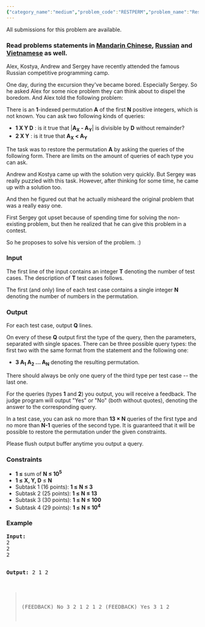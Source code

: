 ```yaml
---
{"category_name":"medium","problem_code":"RESTPERM","problem_name":"Restore the Permutation","languages_supported":{"0":"ADA","1":"ASM","2":"BASH","3":"BF","4":"C","5":"C99 strict","6":"CAML","7":"CLOJ","8":"CLPS","9":"CPP 4.3.2","10":"CPP 4.9.2","11":"CPP14","12":"CS2","13":"D","14":"ERL","15":"FORT","16":"FS","17":"GO","18":"HASK","19":"ICK","20":"ICON","21":"JAVA","22":"JS","23":"LISP clisp","24":"LISP sbcl","25":"LUA","26":"NEM","27":"NICE","28":"NODEJS","29":"PAS fpc","30":"PAS gpc","31":"PERL","32":"PERL6","33":"PHP","34":"PIKE","35":"PRLG","36":"PYPY","37":"PYTH","38":"PYTH 3.4","39":"RUBY","40":"SCALA","41":"SCM chicken","42":"SCM guile","43":"SCM qobi","44":"ST","45":"TCL","46":"TEXT","47":"WSPC"},"max_timelimit":5,"source_sizelimit":50000,"problem_author":"xcwgf666","problem_tester":"mgch","date_added":"5-10-2016","tags":{"0":"divide","1":"ltime41","2":"recursion","3":"xcwgf666"},"editorial_url":"http://discuss.codechef.com/problems/RESTPERM","time":{"view_start_date":1477760400,"submit_start_date":1477760400,"visible_start_date":1477760400,"end_date":1735669800},"layout":"problem"}
---
```

<span class="solution-visible-txt">All submissions for this problem are available.</span><h3> Read problems statements in <a target="_blank" href="http://www.codechef.com/download/translated/LTIME41/mandarin/RESTPERM.pdf">Mandarin Chinese</a>, <a target="_blank" href="http://www.codechef.com/download/translated/LTIME41/russian/RESTPERM.pdf">Russian</a> and <a target="_blank" href="http://www.codechef.com/download/translated/LTIME41/vietnamese/RESTPERM.pdf">Vietnamese</a> as well.</h3>

<p>Alex, Kostya, Andrew and Sergey have recently attended the famous Russian competitive programming camp.</p>

<p>One day, during the excursion they've became bored. Especially Sergey. So he asked Alex for some nice problem they can think about to dispel the boredom. And Alex told the following problem:</p>

<p>There is an <b>1</b>-indexed permutation <b>A</b> of the first <b>N</b> positive integers, which is not known. You can ask two following kinds of queries:
<ul>
<li><b>1 X Y D</b> : is it true that |<b>A<sub>X</sub> - A<sub>Y</sub></b>| is divisible by <b>D</b> without remainder?</li>
<li><b>2 X Y</b> : is it true that <b>A<sub>X</sub> < A<sub>Y</sub></b></li>
</ul>
The task was to restore the permutation <b>A</b> by asking the queries of the following form. There are limits on the amount of queries of each type you can ask.
</p>

<p>Andrew and Kostya came up with the solution very quickly. But Sergey was really puzzled with this task. However, after thinking for some time, he came up with a solution too.</p>

<p>And then he figured out that he actually misheard the original problem that was a really easy one. </p>

<p>First Sergey got upset because of spending time for solving the non-existing problem, but then he realized that he can give this problem in a contest.</p>

<p>So he proposes to solve his version of the problem. :)</p>

<h3>Input</h3>
<p>The first line of the input contains an integer <b>T</b> denoting the number of test cases. The description of <b>T</b> test cases follows.</p>
<p>The first (and only) line of each test case contains a single integer <b>N</b> denoting the number of numbers in the permutation.</p>

<h3>Output</h3>
<p>For each test case, output <b>Q</b> lines.</p>

<p>On every of these <b>Q</b> output first the type of the query, then the parameters, separated with single spaces. There can be three possible query types: the first two with the same format from the statement and the following one:<ul>
<li><b>3 A<sub>1</sub> A<sub>2</sub> ... A<sub>N</sub></b> denoting the resulting permutation.</li>
</ul>
There should always be only one query of the third type per test case -- the last one.</p>
<p>For the queries (types <b>1</b> and <b>2</b>) you output, you will receive a feedback. The judge program will output "Yes" or "No" (both without quotes), denoting the answer to the corresponding query.</p>
<p>In a test case, you can ask no more than <b>13 × N</b> queries of the first type and no more than <b>N-1</b> queries of the second type. It is guaranteed that it will be possible to restore the permutation under the given constraints.</p>
<p>Please flush output buffer anytime you output a query.</p>

<h3>Constraints</h3>
<p>
<ul>
<li><b>1 ≤</b> sum of <b>N ≤ 10<sup>5</sup></b></li>
<li><b>1 ≤</b> <b>X, Y, D</b> ≤ <b>N</b></li>
<li>Subtask 1 (16 points): <b>1 ≤</b> <b>N ≤ 3</b></li>
<li>Subtask 2 (25 points): <b>1 ≤</b> <b>N ≤ 13</b></li>
<li>Subtask 3 (30 points): <b>1 ≤</b> <b>N ≤ 100</b></li>
<li>Subtask 4 (29 points): <b>1 ≤</b> <b>N ≤ 10<sup>4</sup></b></li>
</ul>
</p>

<h3>Example</h3>
<pre><b>Input:</b>
<tt>2
2
2</tt>

<b>Output:</b>
<tt>2 1 2
> (FEEDBACK) No
3 2 1
2 1 2
> (FEEDBACK) Yes
3 1 2</tt>
</pre>
<p> </p>
